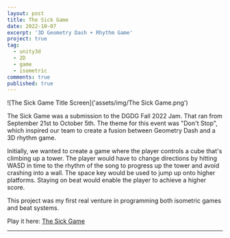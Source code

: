 ```yaml
---
layout: post
title: The Sick Game
date: 2022-10-07
excerpt: '3D Geometry Dash + Rhythm Game'
project: true
tag:
  - unity3d
  - 2D
  - game
  - isometric
comments: true
published: true
---
```


![The Sick Game Title Screen]('assets/img/The Sick Game.png')
     
The Sick Game was a submission to the DGDG Fall 2022 Jam. That ran from September 21st to October 5th. The theme for this event was "Don't Stop", which inspired our team to create a fusion between Geometry Dash and a 3D rhythm game.

Initially, we wanted to create a game where the player controls a cube that's climbing up a tower. The player would have to change directions by hitting WASD in time to the rhythm of the song to progress up the tower and avoid crashing into a wall. The space key would be used to jump up onto higher platforms. Staying on beat would enable the player to achieve a higher score. 

This project was my first real venture in programming both isometric games and beat systems.  

Play it here: [The Sick Game](https://ollie1616.itch.io/the-sick-game)

---

